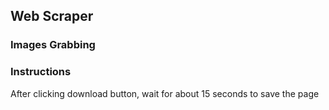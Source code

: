 ## Web Scraper
### Images Grabbing

### Instructions
After clicking download button, wait for about 15 seconds to save the page
